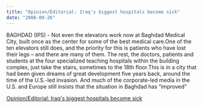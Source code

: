 ```yaml
---
title: "Opinion/Editorial: Iraq's biggest hospitals become sick"
date: "2008-09-26"
---
```


BAGHDAD (IPS) - Not even the elevators work now at Baghdad Medical City, built once as the center for some of the best medical care.One of the ten elevators still does, and the priority for this is patients who have lost their legs – and there are many of them. The rest, the doctors, patients and students at the four specialized teaching hospitals within the building complex, just take the stairs, sometimes to the 18th floor.This is in a city that had been given dreams of great development five years back, around the time of the U.S.-led invasion. And much of the corporate-led media in the U.S. and Europe still insists that the situation in Baghdad has “improved”  

  
[Opinion/Editorial: Iraq's biggest hospitals become sick](https://electroniciraq.net/news/opeds/Iraq_s_Biggest_Hospitals_Become_Sick-3377.shtml)
